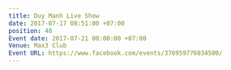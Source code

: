 ```yaml
---
title: Duy Mạnh Live Show
date: 2017-07-17 08:51:00 +07:00
position: 48
Event date: 2017-07-21 00:00:00 +07:00
Venue: Max3 Club
Event URL: https://www.facebook.com/events/376959776034500/
---
```


